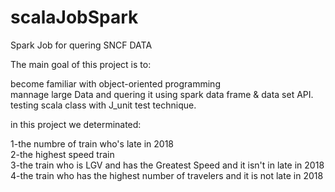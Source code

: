 # scalaJobSpark
Spark Job for quering SNCF DATA 

The main goal of this project is to:            


become familiar with object-oriented programming        
mannage large Data and quering it using spark data frame & data set API.       
testing scala class with J_unit test technique.        



in this project we determinated:         


1-the numbre of train who's late in 2018     
2-the highest speed train     
3-the train who is LGV and has the Greatest Speed and it isn't in late in 2018       
4-the train who has the highest number of travelers and it is not late in 2018        







